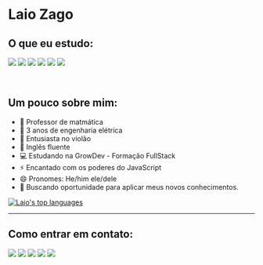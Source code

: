 # **Laio Zago**

## O que eu estudo:

<img src="https://img.shields.io/badge/HTML5-E34F26?style=for-the-badge&logo=html5&logoColor=white" /> <img src="https://img.shields.io/badge/CSS3-1572B6?style=for-the-badge&logo=css3&logoColor=white" /> <img src="https://img.shields.io/badge/JavaScript-F7DF1E?style=for-the-badge&logo=javascript&logoColor=black" /> <img src="https://img.shields.io/badge/React-20232A?style=for-the-badge&logo=react&logoColor=61DAFB" /> <img src="https://img.shields.io/badge/Bootstrap-563D7C?style=for-the-badge&logo=bootstrap&logoColor=white" /> <img src="https://img.shields.io/badge/Git-E34F26?style=for-the-badge&logo=git&logoColor=white" />


<br>

## Um pouco sobre mim:
- 📐 Professor de matmática
- 🔌 3 anos de engenharia elétrica
- 🎸 Entusiasta no violão
- 👅 Inglês fluente
- 💻 Estudando na GrowDev - Formação FullStack
- ⚡ Encantado com os poderes do JavaScript
- 😄 Pronomes: He/him ele/dele
- 👯 Buscando oportunidade para aplicar meus novos conhecimentos.



[![Laio's top languages](https://github-readme-stats.vercel.app/api/top-langs/?username=laiozago&theme=blue-green)](https://github.com/laiozago/github-readme-stats)

---
## Como entrar em contato:

<a href = "https://twitter.com/laiozago"><img src="https://img.shields.io/badge/Twitter-1DA1F2?style=for-the-badge&logo=twitter&logoColor=white"></a>
<a href = "https://github.com/laiozago"><img src="https://img.shields.io/badge/GitHub-100000?style=for-the-badge&logo=github&logoColor=white"></a>
<a href = "https://wa.me/+5521999036284"><img src="https://img.shields.io/badge/WhatsApp-25D366?style=for-the-badge&logo=whatsapp&logoColor=white"></a>
<a href = "https://t.me/laiozago"><img src="https://img.shields.io/badge/Telegram-2CA5E0?style=for-the-badge&logo=telegram&logoColor=white"></a>
<a href="mailto: laiozago@gmail.com"><img src="https://img.shields.io/badge/Gmail-D14836?style=for-the-badge&logo=gmail&logoColor=white"></a>



